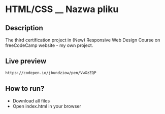 # HTML/CSS \_\_ Nazwa pliku

## Description

The third certification project in (New) Responsive Web Design Course on freeCodeCamp website - my own project.

## Live preview

```sh
https://codepen.io/jbundziow/pen/VwXzZQP
```

## How to run?

- Download all files
- Open index.html in your browser
